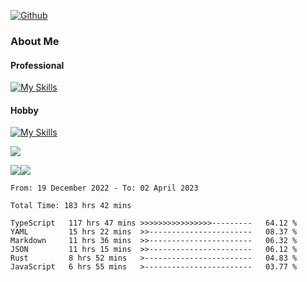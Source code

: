 [![Github](https://img.shields.io/github/followers/RinGoku?label=Follow&style=social)](https://github.com/RinGoku)

### About Me
#### Professional
[![My Skills](https://skillicons.dev/icons?i=react,ts,js,nodejs,java,graphql,firebase,githubactions&theme=light)](https://skillicons.dev)
#### Hobby
[![My Skills](https://skillicons.dev/icons?i=unity,rust,py&theme=light)](https://skillicons.dev)


![](https://github-profile-summary-cards.vercel.app/api/cards/profile-details?username=RinGoku&theme=default)

![](https://github-profile-summary-cards.vercel.app/api/cards/repos-per-language?username=RinGoku&theme=default)![](https://github-profile-summary-cards.vercel.app/api/cards/stats?username=RinGoku&theme=default)

<!--START_SECTION:waka-->

```text
From: 19 December 2022 - To: 02 April 2023

Total Time: 183 hrs 42 mins

TypeScript   117 hrs 47 mins >>>>>>>>>>>>>>>>---------   64.12 %
YAML         15 hrs 22 mins  >>-----------------------   08.37 %
Markdown     11 hrs 36 mins  >>-----------------------   06.32 %
JSON         11 hrs 15 mins  >>-----------------------   06.12 %
Rust         8 hrs 52 mins   >------------------------   04.83 %
JavaScript   6 hrs 55 mins   >------------------------   03.77 %
```

<!--END_SECTION:waka-->
